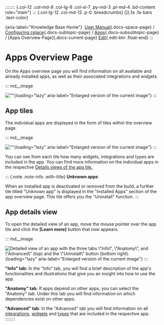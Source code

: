 :::::::: {.col-12 .col-md-8 .col-lg-8 .col-xl-7 .py-md-3 .pl-md-4 .bd-content role="main"}
::: {.col-lg-12 .col-md-12 .p-0 .breadcrumbs}
[]{.fa .fa-bars .text-color}

[](https://docs.cplace.io/){aria-label="Knowledge Base Home"}  [User
Manual](/user-manual-en/){.docs-space-page} / [Configuring
cplace](/user-manual-en/cplace-konfigurieren/){.docs-subtopic-page} /
[Apps](/user-manual-en/cplace-konfigurieren/apps/){.docs-subsubtopic-page}
/ [Apps Overview Page]{.docs-current-page} [
Edit](https://github.com/collaborationfactory/cplace-doc-user-enu/blob/release/25.2/cplace-konfigurieren/apps/apps-uebersichts-seite.md){.edit-btn
.float-end}
:::

# Apps Overview Page

On the Apps overview page you will find information on all available and
already installed apps, as well as their associated integrations and
widgets.

::: md__image
[](../../../graphics/cplace-konfigurieren/Apps-Space-Uebersicht-de.png)

![\"\"](../../../graphics/cplace-konfigurieren/Apps-Space-Uebersicht-de.png){loading="lazy"
aria-label="Enlarged version of the current image"}
:::

## App tiles

The individual apps are displayed in the form of tiles within the
overview page.

::: md__image
[](../../../graphics/cplace-konfigurieren/Apps-Kachel-de.png)

![\"\"](../../../graphics/cplace-konfigurieren/Apps-Kachel-de.png){loading="lazy"
aria-label="Enlarged version of the current image"}
:::

You can see from each tile how many widgets, integrations and types are
included in the app. You can find more information on the individual
apps in the respective [Details views of the app
tile.](#app-details-view)

::: {.note .note-info .with-title}
**Unknown apps**

When an installed app is deactivated or removed from the build, a
further tile titled "Unknown app" is displayed in the "Installed Apps"
section of the app overview page. This tile offers you the "Uninstall"
function.
:::

## App details view

To open the detailed view of an app, move the mouse pointer over the app
tile and click the **\[Learn more\]** button that now appears.

::: md__image
[](../../../graphics/cplace-konfigurieren/App-Kachel-Detailansicht-de.png)

![Detailed view of an app with the three tabs \\\"Info\\\",
\\\"Anatomy\\\", and \\\"Advanced\\\" (top) and the \\\"Uninstall\\\"
button (bottom
right).](../../../graphics/cplace-konfigurieren/App-Kachel-Detailansicht-de.png){loading="lazy"
aria-label="Enlarged version of the current image"}
:::

**"Info" tab:** In the "Info" tab, you will find a brief description of
the app's functionalities and illustrations that give you an insight
into how to use the app.

**"Anatomy" tab**: If apps depend on other apps, you can select the
"Anatomy" tab. Under this tab you will find information on which
dependencies exist on other apps.

**"Advanced" tab**: In the "Advanced" tab you will find information on
all
[integrations](/user-manual-en/cplace-konfigurieren/apps/app-integration-hinzufuegen/),
[widgets](/user-manual-en/cplace-konfigurieren/seiten-widgets-konfiguriere/widgets-konfigurieren/)
and [types](/user-manual-en/cplace-konfigurieren/typen/) that are
included in the respective app.
::::::::
